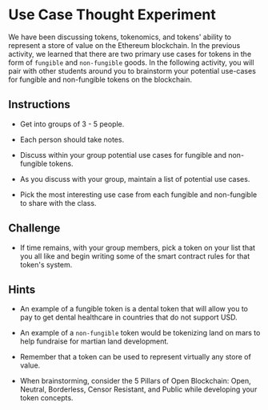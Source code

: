 # Use Case Thought Experiment

We have been discussing tokens, tokenomics, and tokens' ability to represent a store of value on the Ethereum blockchain. In the previous activity, we learned that there are two primary use cases for tokens in the form of `fungible` and `non-fungible` goods. In the following activity, you will pair with other students around you to brainstorm your potential use-cases for fungible and non-fungible tokens on the blockchain.

## Instructions

* Get into groups of 3 - 5 people.

* Each person should take notes.

* Discuss within your group potential use cases for fungible and non-fungible tokens.

* As you discuss with your group, maintain a list of potential use cases.

* Pick the most interesting use case from each fungible and non-fungible to share with the class.

## Challenge

* If time remains, with your group members, pick a token on your list that you all like and begin writing some of the smart contract rules for that token's system.

## Hints

* An example of a fungible token is a dental token that will allow you to pay to get dental healthcare in countries that do not support USD.

* An example of a `non-fungible` token would be tokenizing land on mars to help fundraise for martian land development.

* Remember that a token can be used to represent virtually any store of value.

* When brainstorming, consider the 5 Pillars of Open Blockchain: Open, Neutral, Borderless, Censor Resistant, and Public while developing your token concepts.
